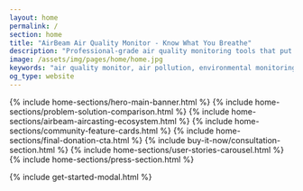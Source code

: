 ```yaml
---
layout: home
permalink: /
section: home
title: "AirBeam Air Quality Monitor - Know What You Breathe"
description: "Professional-grade air quality monitoring tools that put environmental health data directly in your hands. Measure air quality in your neighborhood with real-time pollution data."
image: /assets/img/pages/home/home.jpg
keywords: "air quality monitor, air pollution, environmental monitoring, AirBeam, real-time air quality, community health, portable air sensor"
og_type: website
---
```


{% include home-sections/hero-main-banner.html %}
{% include home-sections/problem-solution-comparison.html %}
{% include home-sections/airbeam-aircasting-ecosystem.html %}
{% include home-sections/community-feature-cards.html %}
{% include home-sections/final-donation-cta.html %}
{% include buy-it-now/consultation-section.html %}
{% include home-sections/user-stories-carousel.html %}
{% include home-sections/press-section.html %}

<!-- Include existing modal and scripts -->

{% include get-started-modal.html %}

<!-- User Stories Data for Carousel -->
<script>
  {% assign stories = site.user_stories | where: 'featured', true | sort: "order" %}
  window.userStoriesData = [
    {% for story in stories limit: 6 %}
    {
      title: {{ story.title | jsonify }},
      intro: {{ story.intro | strip_html | jsonify }},
      image: {{ story.image | jsonify }},
      slug: {{ story.slug | jsonify }}
    }{% unless forloop.last %},{% endunless %}
    {% endfor %}
  ];
</script>

<!-- Comprehensive JSON-LD Structured Data for SEO -->

<!-- Organization Schema - Defines HabitatMap as a non-profit organization -->
<script type="application/ld+json">
{
  "@context": "https://schema.org",
  "@type": "Organization",
  "@id": "{{ site.url }}/#organization",
  "name": "HabitatMap",
  "legalName": "HabitatMap",
  "alternateName": ["Habitat Map", "HabitatMap.org"],
  "description": "HabitatMap's AirBeam and AirCasting tools empower people to measure air pollution and advocate for equitable solutions to environmental health issues.",
  "url": "{{ site.url }}/",
  "logo": {
    "@type": "ImageObject",
    "url": "{{ site.url }}/assets/img/habitatmap-logo.png",
    "width": 200,
    "height": 60
  },
  "image": "{{ site.url }}/assets/img/pages/home/home.jpg",
  "foundingDate": "2007",
  "nonprofitStatus": "501(c)(3)",
  "taxID": "26-1264394",
  "knowsAbout": [
    "Air Quality Monitoring",
    "Environmental Health",
    "Community Science",
    "Environmental Justice",
    "Open Source Technology",
    "Citizen Science"
  ],
  "location": {
    "@type": "PostalAddress",
    "addressLocality": "Brooklyn",
    "addressRegion": "NY",
    "addressCountry": "US"
  },
  "contactPoint": [
    {
      "@type": "ContactPoint",
      "contactType": "customer service",
      "email": "info@habitatmap.org",
      "availableLanguage": "English"
    },
    {
      "@type": "ContactPoint",
      "contactType": "sales",
      "url": "{{ site.url }}/airbeam/buy-it-now",
      "availableLanguage": "English"
    }
  ],
  "sameAs": [
    "https://twitter.com/habitatmap",
    "https://www.facebook.com/HabitatMap",
    "https://www.linkedin.com/company/habitatmap",
    "https://github.com/HabitatMap"
  ],
  "makesOffer": {
    "@type": "Offer",
    "itemOffered": {
      "@type": "Product",
      "name": "AirBeam Air Quality Monitor"
    }
  },
  "hasOfferCatalog": {
    "@type": "OfferCatalog",
    "name": "AirBeam Products",
    "itemListElement": [
      {
        "@type": "Product",
        "name": "AirBeam3",
        "offers": {
          "@type": "Offer",
          "priceCurrency": "USD",
          "price": "199.00",
          "availability": "https://schema.org/InStock"
        },
        "aggregateRating": {
          "@type": "AggregateRating",
          "ratingValue": "4.9",
          "bestRating": "5",
          "worstRating": "1",
          "ratingCount": "127"
        }
      }
    ]
  },
  "award": [
    "Featured in The New York Times",
    "Featured in Fast Company",
    "Featured in Popular Science",
    "Featured in Wired Magazine"
  ]
}
</script>

<!-- WebSite Schema - Defines the website structure and search functionality -->
<script type="application/ld+json">
{
  "@context": "https://schema.org",
  "@type": "WebSite",
  "@id": "{{ site.url }}/#website",
  "name": "HabitatMap | Environmental Tech & AirBeam",
  "alternateName": "HabitatMap.org",
  "description": "{{ site.description }}",
  "url": "{{ site.url }}/",
  "inLanguage": "en-US",
  "copyrightYear": "2024",
  "copyrightHolder": {
    "@id": "{{ site.url }}/#organization"
  },
  "publisher": {
    "@id": "{{ site.url }}/#organization"
  },
  "mainEntity": {
    "@id": "{{ site.url }}/#product"
  },
  "potentialAction": [
    {
      "@type": "SearchAction",
      "target": {
        "@type": "EntryPoint",
        "urlTemplate": "{{ site.url }}/search?q={search_term_string}"
      },
      "query-input": "required name=search_term_string"
    },
    {
      "@type": "BuyAction",
      "target": "{{ site.url }}/airbeam/buy-it-now",
      "object": {
        "@id": "{{ site.url }}/#product"
      }
    }
  ],
  "hasPart": [
    {
      "@type": "WebPage",
      "name": "AirBeam Products",
      "url": "{{ site.url }}/airbeam/"
    },
    {
      "@type": "WebPage",
      "name": "User Stories",
      "url": "{{ site.url }}/airbeam/user-stories/"
    },
    {
      "@type": "WebPage",
      "name": "Blog",
      "url": "{{ site.url }}/blog/"
    },
    {
      "@type": "WebPage",
      "name": "About HabitatMap",
      "url": "{{ site.url }}/about/"
    }
  ]
}
</script>

<!-- Product Schema - Defines the AirBeam air quality monitor -->
<script type="application/ld+json">
{
  "@context": "https://schema.org",
  "@type": "Product",
  "@id": "{{ site.url }}/#product",
  "name": "AirBeam Air Quality Monitor",
  "alternateName": ["AirBeam3", "AirBeam Sensor", "Portable Air Quality Monitor"],
  "description": "A portable and easy to use air quality monitor that lets you see the pollution around you in real time. Measure air quality in your neighborhood, at your kid's school, or on your daily run.",
  "category": "Environmental Monitoring Equipment",
  "productID": "airbeam-3",
  "brand": {
    "@type": "Organization",
    "@id": "{{ site.url }}/#organization",
    "name": "HabitatMap"
  },
  "manufacturer": {
    "@id": "{{ site.url }}/#organization"
  },
  "image": [
    "{{ site.url }}/assets/img/pages/home/home.jpg",
    "{{ site.url }}/assets/img/airbeam(new).jpg",
    "{{ site.url }}/assets/img/pages/how-it-works/how-it-works_1.jpg"
  ],
  "url": "{{ site.url }}/airbeam/",
  "offers": {
    "@type": "Offer",
    "url": "{{ site.url }}/airbeam/buy-it-now",
    "priceCurrency": "USD",
    "price": "99.00",
    "lowPrice": "99.00",
    "availability": "https://schema.org/InStock",
    "seller": {
      "@id": "{{ site.url }}/#organization"
    },
    "validFrom": "2024-01-01",
    "priceValidUntil": "2024-12-31",
    "itemCondition": "https://schema.org/NewCondition",
    "warranty": "1 year manufacturer warranty",
    "hasMerchantReturnPolicy": {
      "@type": "MerchantReturnPolicy",
      "returnPolicyCategory": "https://schema.org/MerchantReturnFiniteReturnWindow",
      "merchantReturnDays": 30,
      "returnMethod": "https://schema.org/ReturnByMail",
      "returnFees": "https://schema.org/ReturnShippingFees",
      "applicableCountry": "US"
    },
    "shippingDetails": [
      {
        "@type": "OfferShippingDetails",
        "shippingRate": {
          "@type": "MonetaryAmount",
          "value": "10.00",
          "currency": "USD"
        },
        "deliveryTime": {
          "@type": "ShippingDeliveryTime",
          "handlingTime": {
            "@type": "QuantitativeValue",
            "minValue": 1,
            "maxValue": 1,
            "unitCode": "DAY"
          },
          "transitTime": {
            "@type": "QuantitativeValue",
            "minValue": 3,
            "maxValue": 7,
            "unitCode": "DAY"
          }
        },
        "shippingDestination": {
          "@type": "DefinedRegion",
          "addressCountry": "US"
        }
      },
      {
        "@type": "OfferShippingDetails",
        "shippingRate": {
          "@type": "MonetaryAmount",
          "value": "35.00",
          "currency": "USD"
        },
        "deliveryTime": {
          "@type": "ShippingDeliveryTime",
          "handlingTime": {
            "@type": "QuantitativeValue",
            "minValue": 1,
            "maxValue": 1,
            "unitCode": "DAY"
          },
          "transitTime": {
            "@type": "QuantitativeValue",
            "minValue": 7,
            "maxValue": 21,
            "unitCode": "DAY"
          }
        },
        "shippingDestination": {
          "@type": "DefinedRegion",
          "addressCountry": ["CA", "EU", "AU"]
        }
      }
    ]
  },
  "aggregateRating": {
    "@type": "AggregateRating",
    "ratingValue": "4.8",
    "bestRating": "5",
    "worstRating": "1",
    "ratingCount": "150"
  },
  "audience": {
    "@type": "Audience",
    "audienceType": [
      "Environmental Researchers",
      "Community Organizations",
      "Educators",
      "Health Advocates",
      "Citizens"
    ]
  },
  "applicationCategory": "Environmental Monitoring",
  "operatingSystem": "Cross-platform",
  "additionalProperty": [
    {
      "@type": "PropertyValue",
      "name": "Measurement Range",
      "value": "PM1, PM2.5, PM10"
    },
    {
      "@type": "PropertyValue",
      "name": "Connectivity",
      "value": "Bluetooth, WiFi"
    },
    {
      "@type": "PropertyValue",
      "name": "Battery Life",
      "value": "24+ hours"
    },
    {
      "@type": "PropertyValue",
      "name": "Data Storage",
      "value": "Local + Cloud"
    },
    {
      "@type": "PropertyValue",
      "name": "Accuracy",
      "value": "Research-grade"
    },
    {
      "@type": "PropertyValue",
      "name": "Portability",
      "value": "Handheld, lightweight"
    }
  ],
  "isRelatedTo": [
    {
      "@type": "SoftwareApplication",
      "name": "AirCasting App",
      "applicationCategory": "Environmental Monitoring",
      "operatingSystem": ["iOS", "Android", "Web"],
      "url": "https://aircasting.org/",
      "downloadUrl": [
        "https://apps.apple.com/us/app/aircasting-air-quality/id1587685281",
        "https://play.google.com/store/apps/details?id=pl.llp.aircasting"
      ]
    }
  ],
  "review": [
    {% for story in stories limit: 3 %}
    {
      "@type": "Review",
      "name": "{{ story.title }}",
      "reviewBody": "{{ story.intro | strip_html | truncate: 200 }}",
      "url": "{{ site.url }}/airbeam/user-stories/{{ story.slug }}",
      "author": {
        "@type": "Organization",
        "name": "{{ story.title }}"
      },
      "reviewRating": {
        "@type": "Rating",
        "ratingValue": "5",
        "bestRating": "5"
      }
    }{% unless forloop.last %},{% endunless %}
    {% endfor %}
  ],
  "keywords": [
    "air quality monitor",
    "air pollution sensor",
    "environmental monitoring",
    "portable air quality",
    "real-time air quality",
    "community health",
    "environmental justice",
    "citizen science"
  ]
}
</script>

<!-- WebPage Schema - Defines this specific homepage -->
<script type="application/ld+json">
{
  "@context": "https://schema.org",
  "@type": "WebPage",
  "@id": "{{ site.url }}/#webpage",
  "name": "{{ page.title }}",
  "description": "{{ page.description }}",
  "url": "{{ site.url }}/",
  "inLanguage": "en-US",
  "isPartOf": {
    "@id": "{{ site.url }}/#website"
  },
  "about": {
    "@id": "{{ site.url }}/#product"
  },
  "publisher": {
    "@id": "{{ site.url }}/#organization"
  },
  "datePublished": "2024-01-01",
  "dateModified": "{{ site.time | date_to_xmlschema }}",
  "mainEntity": {
    "@id": "{{ site.url }}/#product"
  },
  "breadcrumb": {
    "@type": "BreadcrumbList",
    "itemListElement": [
      {
        "@type": "ListItem",
        "position": 1,
        "name": "Home",
        "item": "{{ site.url }}/"
      }
    ]
  },
  "potentialAction": [
    {
      "@type": "ViewAction",
      "target": "{{ site.url }}/"
    },
    {
      "@type": "BuyAction",
      "target": "{{ site.url }}/airbeam/buy-it-now"
    }
  ]
}
</script>

<script defer type="text/javascript" src="/assets/js/citations.js"></script>

